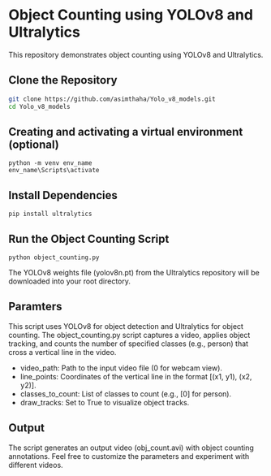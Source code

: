 # Object Counting using YOLOv8 and Ultralytics

This repository demonstrates object counting using YOLOv8 and Ultralytics.

## Clone the Repository

```bash
git clone https://github.com/asimthaha/Yolo_v8_models.git
cd Yolo_v8_models
```
## Creating and activating a virtual environment (optional)
```
python -m venv env_name
env_name\Scripts\activate
```

## Install Dependencies
```
pip install ultralytics
```

## Run the Object Counting Script
```
python object_counting.py
```
The YOLOv8 weights file (yolov8n.pt) from the Ultralytics repository will be downloaded into your root directory.

## Paramters
This script uses YOLOv8 for object detection and Ultralytics for object counting. The object_counting.py script captures a video, applies object tracking, and counts the number of specified classes (e.g., person) that cross a vertical line in the video.

- video_path: Path to the input video file (0 for webcam view).
- line_points: Coordinates of the vertical line in the format [(x1, y1), (x2, y2)].
- classes_to_count: List of classes to count (e.g., [0] for person).
- draw_tracks: Set to True to visualize object tracks.

## Output
The script generates an output video (obj_count.avi) with object counting annotations.
Feel free to customize the parameters and experiment with different videos.
